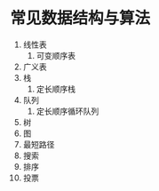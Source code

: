 # 常见数据结构与算法

1. 线性表
   1. 可变顺序表
2. 广义表
3. 栈
   1. 定长顺序栈
4. 队列
   1. 定长顺序循环队列
5. 树
6. 图
7. 最短路径
8. 搜索
9. 排序
10. 投票
